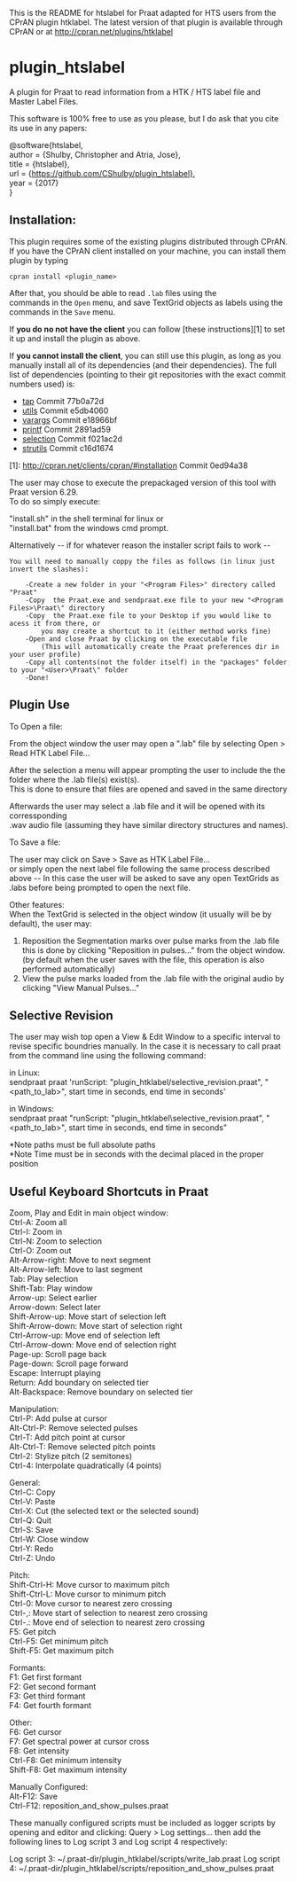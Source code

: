This is the README for htslabel for Praat adapted for HTS users from the CPrAN plugin htklabel.
The latest version of that plugin is available through CPrAN or at <http://cpran.net/plugins/htklabel>  
  
# plugin_htslabel  
  
A plugin for Praat to read information from a HTK / HTS label file and  
Master Label Files.  


This software is 100% free to use as you please, but I do ask that you cite its use in any papers:

@software{htslabel,  
  author = {Shulby, Christopher and Atria, Jose},   
  title = {htslabel},  
  url = {https://github.com/CShulby/plugin_htslabel},    
  year = {2017}  
}  

## Installation:  

This plugin requires some of the existing plugins distributed through CPrAN.  
If you have the CPrAN client installed on your machine, you can install them  
plugin by typing  

    cpran install <plugin_name>  

After that, you should be able to read `.lab` files using the  
commands in the `Open` menu, and save TextGrid objects as labels using the  
commands in the `Save` menu.  

If **you do no not have the client** you can follow [these instructions][1] 
to set it up and install the plugin as above.

If **you cannot install the client**, you can still use this plugin, as long
as you manually install all of its dependencies (and their dependencies).
The full list of dependencies (pointing to their git repositories with the exact commit numbers used) is:

* [tap](https://gitlab.com/cpran/plugin_tap) Commit 77b0a72d
* [utils](https://gitlab.com/cpran/plugin_utils) Commit e5db4060
* [varargs](https://gitlab.com/cpran/plugin_varargs) Commit e18966bf
* [printf](https://gitlab.com/cpran/plugin_printf) Commit 2891ad59
* [selection](https://gitlab.com/cpran/plugin_selection) Commit f021ac2d
* [strutils](https://gitlab.com/cpran/plugin_strutils) Commit c16d1674

[1]: http://cpran.net/clients/cpran/#installation Commit 0ed94a38

The user may chose to execute the prepackaged version of this tool with Praat version 6.29.  
To do so simply execute:  
  
"install.sh" in the shell terminal for linux or  
"install.bat" from the windows cmd prompt.  

Alternatively -- if for whatever reason the installer script fails to work --

	You will need to manually coppy the files as follows (in linux just invert the slashes):

		-Create a new folder in your "<Program Files>" directory called "Praat"
		-Copy  the Praat.exe and sendpraat.exe file to your new "<Program Files>\Praat\" directory 
		-Copy  the Praat.exe file to your Desktop if you would like to acess it from there, or 
			you may create a shortcut to it (either method works fine)
		-Open and close Praat by clicking on the executable file 
			(This will automatically create the Praat preferences dir in your user profile)
		-Copy all contents(not the folder itself) in the "packages" folder to your "<User>\Praat\" folder
		-Done!
  
## Plugin Use  
  
To Open a file:  
 
From the object window the user may open a ".lab" file by selecting Open > Read HTK Label File...  
  
After the selection a menu will appear prompting the user to include the the folder where the .lab file(s) exist(s).  
This is done to ensure that files are opened and saved in the same directory  

Afterwards the user may select a .lab file and it will be opened with its corressponding  
.wav audio file (assuming they have similar directory structures and names).  
 
To Save a file:  
  
The user may click on Save > Save as HTK Label File...  
or simply open the next label file following the same process described above -- In this case the user will be asked to save any open TextGrids as .labs before being prompted to open the next file.  
  
Other features:  
When the TextGrid is selected in the object window (it usually will be by default), the user may:  
1. Reposition the Segmentation marks over pulse marks from the .lab file  
	this is done by clicking "Reposition in pulses..." from the object window. (by default when the user saves with the file, this operation is also performed automatically)  
2. View the pulse marks loaded from the .lab file with the original audio by clicking "View Manual Pulses..."  
  
## Selective Revision  
  
The user may wish top open a View & Edit Window to a specific interval to revise specific boundries manually.  In the case it is necessary to call praat from the command line using the following command:  
  
in Linux:  
sendpraat praat 'runScript: "plugin_htklabel/selective_revision.praat", "<path_to_lab>", start time in seconds, end time in seconds'  

in Windows:  
sendpraat praat "runScript: \"plugin_htklabel\selective_revision.praat\", \"<path_to_lab>\", start time in seconds, end time in seconds"  

*Note paths must be full absolute paths  
*Note Time must be in seconds with the decimal placed in the proper position  

## Useful Keyboard Shortcuts in Praat  
  
Zoom, Play and Edit in main object window:  
  Ctrl-A: Zoom all  
  Ctrl-I: Zoom in  
  Ctrl-N: Zoom to selection  
  Ctrl-O: Zoom out  
  Alt-Arrow-right: Move to next segment  
  Alt-Arrow-left: Move to last segment  
  Tab: Play selection  
  Shift-Tab: Play window  
  Arrow-up: Select earlier  
  Arrow-down: Select later  
  Shift-Arrow-up: Move start of selection left  
  Shift-Arrow-down: Move start of selection right  
  Ctrl-Arrow-up: Move end of selection left  
  Ctrl-Arrow-down: Move end of selection right  
  Page-up: Scroll page back  
  Page-down: Scroll page forward  
  Escape: Interrupt playing  
  Return: Add boundary on selected tier  
  Alt-Backspace: Remove boundary on selected tier  
  
  
Manipulation:  
  Ctrl-P: Add pulse at cursor  
  Alt-Ctrl-P: Remove selected pulses  
  Ctrl-T: Add pitch point at cursor  
  Alt-Ctrl-T: Remove selected pitch points  
  Ctrl-2: Stylize pitch (2 semitones)  
  Ctrl-4: Interpolate quadratically (4 points)  
  
General:  
  Ctrl-C: Copy  
  Ctrl-V: Paste  
  Ctrl-X: Cut (the selected text or the selected sound)  
  Ctrl-Q: Quit  
  Ctrl-S: Save  
  Ctrl-W: Close window  
  Ctrl-Y: Redo  
  Ctrl-Z: Undo  
  
Pitch:  
  Shift-Ctrl-H: Move cursor to maximum pitch  
  Shift-Ctrl-L: Move cursor to minimum pitch  
  Ctrl-0: Move cursor to nearest zero crossing  
  Ctrl-,: Move start of selection to nearest zero crossing  
  Ctrl-.: Move end of selection to nearest zero crossing  
  F5: Get pitch  
  Ctrl-F5: Get minimum pitch  
  Shift-F5: Get maximum pitch  
  
Formants:  
  F1: Get first formant  
  F2: Get second formant  
  F3: Get third formant  
  F4: Get fourth formant  
  
Other:  
  F6: Get cursor  
  F7: Get spectral power at cursor cross  
  F8: Get intensity  
  Ctrl-F8: Get minimum intensity  
  Shift-F8: Get maximum intensity  
  
Manually Configured:  
  Alt-F12: Save  
  Ctrl-F12: reposition_and_show_pulses.praat 

These manually configured scripts must be included as logger scripts by opening and editor and clicking:
Query > Log settings...
then add the following lines to Log script 3 and Log script 4 respectively:

Log script 3: ~/.praat-dir/plugin_htklabel/scripts/write_lab.praat
Log script 4: ~/.praat-dir/plugin_htklabel/scripts/reposition_and_show_pulses.praat
